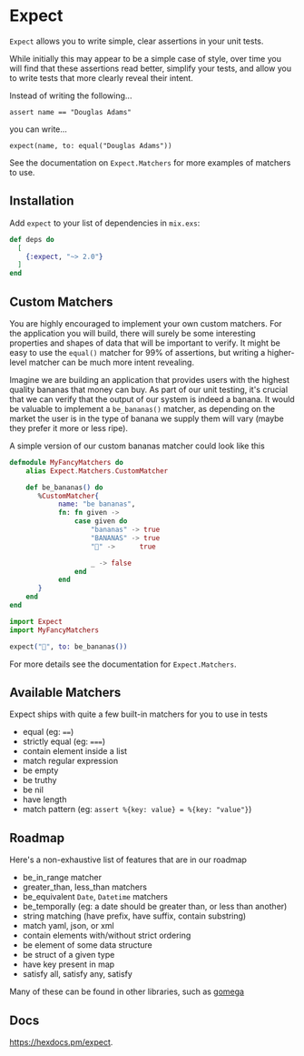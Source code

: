 # Expect

`Expect` allows you to write simple, clear assertions in your unit tests.

While initially this may appear to be a simple case of style, over time
you will find that these assertions read better, simplify your tests, 
and allow you to write tests that more clearly reveal their intent.

Instead of writing the following...

`assert name == "Douglas Adams"`

you can write...

`expect(name, to: equal("Douglas Adams"))`

See the documentation on `Expect.Matchers` for more examples of matchers to use.

## Installation

Add `expect` to your list of dependencies in `mix.exs`:

```elixir
def deps do
  [
    {:expect, "~> 2.0"}
  ]
end
```

## Custom Matchers

You are highly encouraged to implement your own custom matchers. For the application you
will build, there will surely be some interesting properties and shapes of data that
will be important to verify. It might be easy to use the `equal()` matcher for 99%
of assertions, but writing a higher-level matcher can be much more intent revealing.

Imagine we are building an application that provides users with the highest quality
bananas that money can buy. As part of our unit testing, it's crucial that we can
verify that the output of our system is indeed a banana. It would be valuable to
implement a `be_bananas()` matcher, as depending on the market the user is in
the type of banana we supply them will vary (maybe they prefer it more or less ripe). 

A simple version of our custom bananas matcher could look like this

```elixir
defmodule MyFancyMatchers do
    alias Expect.Matchers.CustomMatcher

    def be_bananas() do
       %CustomMatcher{
            name: "be bananas",
            fn: fn given ->
                case given do
                    "bananas" -> true
                    "BANANAS" -> true
                    "🍌" ->      true

                    _ -> false
                end
            end
       }
    end
end

import Expect
import MyFancyMatchers

expect("🍌", to: be_bananas())
```

For more details see the documentation for `Expect.Matchers`.

## Available Matchers

Expect ships with quite a few built-in matchers for you to use in tests

* equal (eg: `==`)
* strictly equal (eg: `===`)
* contain element inside a list
* match regular expression
* be empty
* be truthy
* be nil
* have length
* match pattern (eg: `assert %{key: value} = %{key: "value"}`)

## Roadmap

Here's a non-exhaustive list of features that are in our roadmap

* be_in_range matcher
* greater_than, less_than matchers
* be_equivalent `Date`, `Datetime` matchers
* be_temporally (eg: a date should be greater than, or less than another)
* string matching (have prefix, have suffix, contain substring)
* match yaml, json, or xml
* contain elements with/without strict ordering
* be element of some data structure
* be struct of a given type
* have key present in map
* satisfy all, satisfy any, satisfy

Many of these can be found in other libraries, such as [gomega](https://onsi.github.io/gomega/#provided-matchers)

## Docs

<https://hexdocs.pm/expect>.

